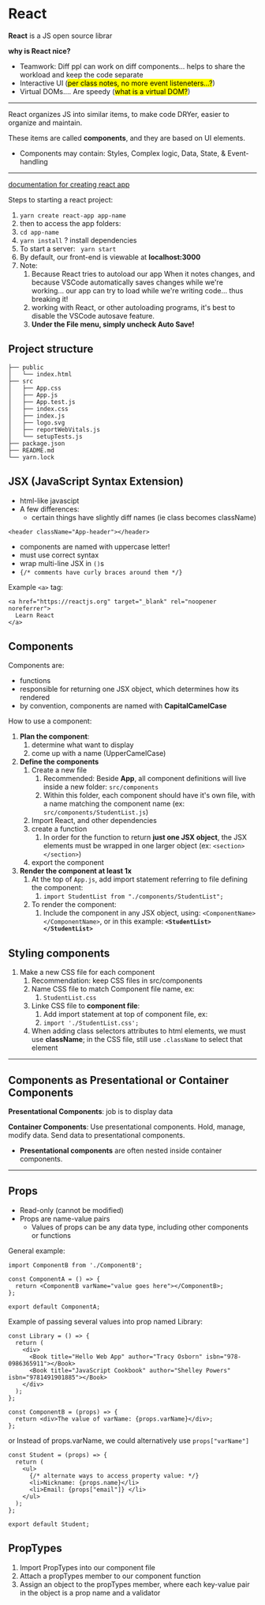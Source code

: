 # React

**React** is a JS open source librar

**why is React nice?**
- Teamwork: Diff ppl can work on diff components... helps to share the workload and keep the code separate
- Interactive UI (<mark>per class notes, no more event listeneters...?</mark>)
- Virtual DOMs.... Are speedy (<mark>what is a virtual DOM?</mark>)
---
React organizes JS into similar items, to make code DRYer, easier to organize and maintain. 

These items are called **components**, and they are based on UI elements.  
- Components may contain: Styles, Complex logic, Data, State, & Event-handling
---

[documentation for creating react app](https://create-react-app.dev/docs/getting-started/)   

Steps to starting a react project:
1. `yarn create react-app app-name` 
2. then to access the app folders:
3. `cd app-name`
4. `yarn install` ? install dependencies
5. To start a server: ` yarn start`
6. By default, our front-end is viewable at **localhost:3000**
7. Note:
   1. Because React tries to autoload our app When it notes changes, and because VSCode automatically saves changes while we're working... our app can try to load while we're writing code... thus breaking it!
   2.  working with React, or other autoloading programs, it's best to disable the VSCode autosave feature. 
   3.  **Under the File menu, simply uncheck Auto Save!**



## Project structure
```
├── public
│   └── index.html
├── src
│   ├── App.css
│   ├── App.js
│   ├── App.test.js
│   ├── index.css
│   ├── index.js
│   ├── logo.svg
│   ├── reportWebVitals.js
│   └── setupTests.js
├── package.json
├── README.md
└── yarn.lock
```

## JSX (JavaScript Syntax Extension)
- html-like javascipt
- A few differences: 
  - certain things have slightly diff names (ie class becomes className)
```
<header className="App-header"></header>
```
  - components are named with uppercase letter!
  - must use correct syntax
  - wrap multi-line JSX in `()`s
  - `{/* comments have curly braces around them */}`

Example `<a>` tag: 
```
<a href="https://reactjs.org" target="_blank" rel="noopener noreferrer">
  Learn React
</a>
```

## Components
Components are:
- functions
- responsible for returning one JSX object, which determines how its rendered
- by convention, components are named with **CapitalCamelCase**    


How to use a component:
1. **Plan the component**:
   1. determine what want to display
   2. come up with a name (UpperCamelCase)
2. **Define the components**
   1. Create a new file
      1. Recommended:  Beside **App**, all component definitions will live inside a new folder: `src/components`
      2. Within this folder, each component should have it's own file, with a name matching the component name (ex: `src/components/StudentList.js`)
   2. Import React, and other dependencies
   3. create a function
      1. In order for the function to return **just one JSX object**, the JSX elements must be wrapped in one larger object (ex: `<section></section>`)
   4. export the component
3.  **Render the component at least 1x**
    1.  At the top of `App.js`, add import statement referring to file defining the component:
        1. `import StudentList from "./components/StudentList";`
     1. To render the component: 
        1. Include the component in any JSX object, using: `<ComponentName></ComponentName>`, or in this example: **`<StudentList></StudentList>`**

## Styling components
1. Make a new CSS file for each component
   1. Recommendation: keep CSS files in src/components
   2. Name CSS file to match Component file name, ex:
      1. `StudentList.css`
   3. Linke CSS file to **component file**:
      1. Add import statement at top of component file, ex:
      2. `import './StudentList.css';`
   4. When adding class selectors attributes to html elements, we must use **className**; in the CSS file, still use `.className` to select that element
---
## Components as Presentational or Container Components

**Presentational Components**: job is to display data  

**Container Components**: Use presentational components. Hold, manage, modify data. Send data to presentational components.
   - **Presentational components** are often nested inside container components.

---
## Props
- Read-only (cannot be modified)
- Props are name-value pairs
  - Values of props can be any data type, including other components or functions

General example:
```
import ComponentB from './ComponentB';

const ComponentA = () => {
  return <ComponentB varName="value goes here"></ComponentB>;
};

export default ComponentA;
```


Example of passing several values into prop named Library:
```
const Library = () => {
  return (
    <div>
      <Book title="Hello Web App" author="Tracy Osborn" isbn="978-0986365911"></Book>
      <Book title="JavaScript Cookbook" author="Shelley Powers" isbn="9781491901885"></Book>
    </div>
  );
};
```


```
const ComponentB = (props) => {
  return <div>The value of varName: {props.varName}</div>;
};
```
or Instead of props.varName, we could alternatively use `props["varName"]`

```
const Student = (props) => {
  return (
    <ul>
      {/* alternate ways to access property value: */}
      <li>Nickname: {props.name}</li>
      <li>Email: {props["email"]} </li>
    </ul>
  );
};

export default Student;
```
## PropTypes
1. Import PropTypes into our component file
2. Attach a propTypes member to our component function
3. Assign an object to the propTypes member, where each key-value pair in the object is a prop name and a validator

